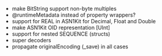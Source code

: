 - make BitString support non-byte multiples
- @runtimeMetadata instead of property wrappers?
- support for REAL in ASN1Kit for Decimal, Float and Double
- make ASN1Kit OID representation [UInt]
- support for nested SEQUENCE (structs)
- super decoders
- propagate originalEncoding (\_save) in all cases

